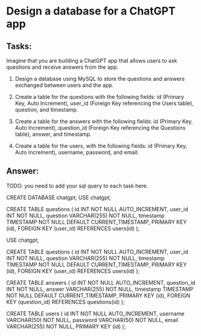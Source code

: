# Design a database for a ChatGPT app

## Tasks:
Imagine that you are building a ChatGPT app that allows users to ask questions and receive answers from the app.

1. Design a database using MySQL to store the questions and answers exchanged between users and the app.

2. Create a table for the questions with the following fields: id (Primary Key, Auto Increment), user_id (Foreign Key referencing the Users table), question, and timestamp.

3. Create a table for the answers with the following fields: id (Primary Key, Auto Increment), question_id (Foreign Key referencing the Questions table), answer, and timestamp.

4. Create a table for the users, with the following fields: id (Primary Key, Auto Increment), username, password, and email.

## Answer:
TODO: you need to add your sql query to each task here.

CREATE DATABASE chatgpt;
USE chatgpt;

CREATE TABLE questions (
    id INT NOT NULL AUTO_INCREMENT,
    user_id INT NOT NULL,
    question VARCHAR(255) NOT NULL,
    timestamp TIMESTAMP NOT NULL DEFAULT CURRENT_TIMESTAMP,
    PRIMARY KEY (id),
    FOREIGN KEY (user_id) REFERENCES users(id)
);

USE chatgpt;

CREATE TABLE questions (
    id INT NOT NULL AUTO_INCREMENT,
    user_id INT NOT NULL,
    question VARCHAR(255) NOT NULL,
    timestamp TIMESTAMP NOT NULL DEFAULT CURRENT_TIMESTAMP,
    PRIMARY KEY (id),
    FOREIGN KEY (user_id) REFERENCES users(id)
);

CREATE TABLE answers (
    id INT NOT NULL AUTO_INCREMENT,
    question_id INT NOT NULL,
    answer VARCHAR(255) NOT NULL,
    timestamp TIMESTAMP NOT NULL DEFAULT CURRENT_TIMESTAMP,
    PRIMARY KEY (id),
    FOREIGN KEY (question_id) REFERENCES questions(id)
);

CREATE TABLE users (
    id INT NOT NULL AUTO_INCREMENT,
    username VARCHAR(50) NOT NULL,
    password VARCHAR(50) NOT NULL,
    email VARCHAR(255) NOT NULL,
    PRIMARY KEY (id)
);
